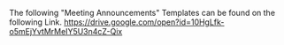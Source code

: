 The following "Meeting Announcements" Templates can be found on the following Link. 
https://drive.google.com/open?id=10HgLfk-o5mEjYvtMrMeIY5U3n4cZ-Qix
